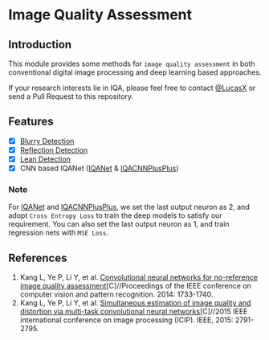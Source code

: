 # Image Quality Assessment
## Introduction
This module provides some methods for `image quality assessment` in both conventional digital image processing and deep learning based approaches.

If your research interests lie in IQA, please feel free to contact [@LucasX](https://github.com/lucasxlu) or send a Pull Request to this repository. 

## Features
- [x] [Blurry Detection](./blur_detector.py)
- [x] [Reflection Detection](./reflection_detector.py)
- [x] [Lean Detection](./lean_detector.py)
- [x] CNN based IQANet ([IQANet](./models.py) & [IQACNNPlusPlus](./models.py))

### Note
For [IQANet](./models.py) and [IQACNNPlusPlus](./models.py), we set the last output neuron as 2, and adopt ``Cross Entropy Loss`` to train
the deep models to satisfy our requirement. You can also set the last output neuron as 1, and train regression nets with ``MSE Loss``.
   

## References
1. Kang L, Ye P, Li Y, et al. [Convolutional neural networks for no-reference image quality assessment](http://openaccess.thecvf.com/content_cvpr_2014/papers/Kang_Convolutional_Neural_Networks_2014_CVPR_paper.pdf)[C]//Proceedings of the IEEE conference on computer vision and pattern recognition. 2014: 1733-1740.
2. Kang L, Ye P, Li Y, et al. [Simultaneous estimation of image quality and distortion via multi-task convolutional neural networks](https://ieeexplore.ieee.org/abstract/document/7351311/)[C]//2015 IEEE international conference on image processing (ICIP). IEEE, 2015: 2791-2795.